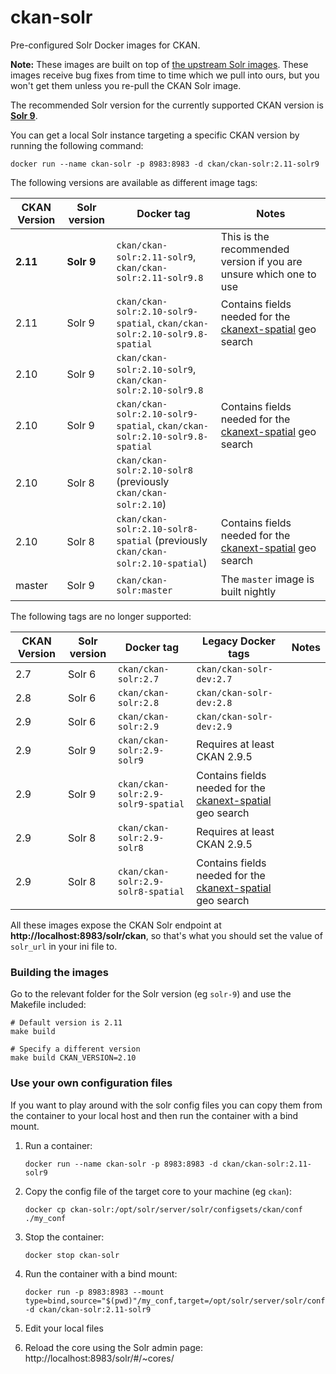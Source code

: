 # ckan-solr

Pre-configured Solr Docker images for CKAN.

**Note:** These images are built on top of [the upstream Solr images](https://github.com/apache/solr-docker#readme). These images receive bug fixes from time to time which we pull into ours, but you won't get them unless you re-pull the CKAN Solr image.

The recommended Solr version for the currently supported CKAN version is **[Solr 9](https://solr.apache.org/downloads.html#about-versions-and-support)**.

You can get a local Solr instance targeting a specific CKAN version by running the following command:

    docker run --name ckan-solr -p 8983:8983 -d ckan/ckan-solr:2.11-solr9

The following versions are available as different image tags:

| CKAN Version | Solr version | Docker tag | Notes |
| --- | --- | --- | --- |
| **2.11** | **Solr 9** | `ckan/ckan-solr:2.11-solr9`,  `ckan/ckan-solr:2.11-solr9.8`| This is the recommended version if you are unsure which one to use |
| 2.11 | Solr 9 | `ckan/ckan-solr:2.10-solr9-spatial`,  `ckan/ckan-solr:2.10-solr9.8-spatial`| Contains fields needed for the [ckanext-spatial](https://docs.ckan.org/projects/ckanext-spatial/en/latest/spatial-search.html) geo search |
| 2.10 | Solr 9 | `ckan/ckan-solr:2.10-solr9`, `ckan/ckan-solr:2.10-solr9.8` |  |
| 2.10 | Solr 9 | `ckan/ckan-solr:2.10-solr9-spatial`, `ckan/ckan-solr:2.10-solr9.8-spatial` | Contains fields needed for the [ckanext-spatial](https://docs.ckan.org/projects/ckanext-spatial/en/latest/spatial-search.html) geo search |
| 2.10 | Solr 8 | `ckan/ckan-solr:2.10-solr8` (previously `ckan/ckan-solr:2.10`) | |
| 2.10 | Solr 8 | `ckan/ckan-solr:2.10-solr8-spatial` (previously `ckan/ckan-solr:2.10-spatial`) | Contains fields needed for the [ckanext-spatial](https://docs.ckan.org/projects/ckanext-spatial/en/latest/spatial-search.html) geo search |
| master | Solr 9 | `ckan/ckan-solr:master` | The `master` image is built nightly |

The following tags are no longer supported:

| CKAN Version | Solr version | Docker tag | Legacy Docker tags | Notes |
| --- | --- | --- | --- | --- |
| 2.7 | Solr 6 | `ckan/ckan-solr:2.7` |  `ckan/ckan-solr-dev:2.7` | |
| 2.8 | Solr 6 | `ckan/ckan-solr:2.8` |  `ckan/ckan-solr-dev:2.8` | |
| 2.9 | Solr 6 | `ckan/ckan-solr:2.9` | `ckan/ckan-solr-dev:2.9` | |
| 2.9 | Solr 9 | `ckan/ckan-solr:2.9-solr9` | Requires at least CKAN 2.9.5 |
| 2.9 | Solr 9 | `ckan/ckan-solr:2.9-solr9-spatial` | Contains fields needed for the [ckanext-spatial](https://docs.ckan.org/projects/ckanext-spatial/en/latest/spatial-search.html) geo search |
| 2.9 | Solr 8 | `ckan/ckan-solr:2.9-solr8` | Requires at least CKAN 2.9.5 |
| 2.9 | Solr 8 | `ckan/ckan-solr:2.9-solr8-spatial` | Contains fields needed for the [ckanext-spatial](https://docs.ckan.org/projects/ckanext-spatial/en/latest/spatial-search.html) geo search |



All these images expose the CKAN Solr endpoint at **http://localhost:8983/solr/ckan**, so that's what you should set the value of `solr_url` in your ini file to.



### Building the images

Go to the relevant folder for the Solr version (eg `solr-9`) and use the Makefile included:

    # Default version is 2.11
    make build

    # Specify a different version
    make build CKAN_VERSION=2.10



### Use your own configuration files

If you want to play around with the solr config files you can copy them from the container to your local host and then run the container with a bind mount.

1. Run a container:

       docker run --name ckan-solr -p 8983:8983 -d ckan/ckan-solr:2.11-solr9

2. Copy the config file of the target core to your machine (eg `ckan`):

       docker cp ckan-solr:/opt/solr/server/solr/configsets/ckan/conf ./my_conf

3. Stop the container:

       docker stop ckan-solr

4. Run the container with a bind mount:

       docker run -p 8983:8983 --mount type=bind,source="$(pwd)"/my_conf,target=/opt/solr/server/solr/configsets/ckan/conf -d ckan/ckan-solr:2.11-solr9

5. Edit your local files

6. Reload the core using the Solr admin page: http://localhost:8983/solr/#/~cores/
